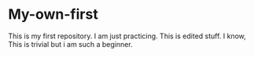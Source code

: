 # My-own-first
This is my first repository. I am just practicing.
This is edited stuff. I know, This is trivial but i am such a beginner.
